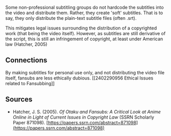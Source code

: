 Some non-professional subtitling groups do not hardcode the subtitles into the video and distribute them. Rather, they create 'soft' subtitles. That is to say, they only distribute the plain-text subtitle files (often .srt). 

This mitigates legal issues surrounding the distribution of a copyrighted work (that being the video itself). However, as subtitles are still derivative of the script, this is still an infringement of copyright, at least under American law (Hatcher, 2005)

## Connections
By making subtitles for personal use only, and not distributing the video file itself, fansubs are less ethically dubious. [[2402290956 Ethical Issues related to Fansubbing]]

## Sources
- Hatcher, J. S. (2005). _Of Otaku and Fansubs: A Critical Look at Anime Online in Light of Current Issues in Copyright Law_ (SSRN Scholarly Paper 871098). [https://papers.ssrn.com/abstract=871098](https://papers.ssrn.com/abstract=871098)
